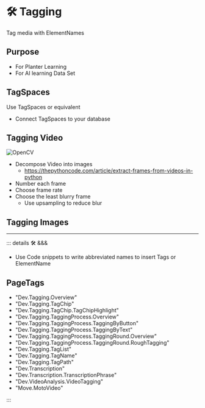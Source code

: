 
# 🛠 Tagging

Tag media with ElementNames

## Purpose

- For Planter Learning
- For AI learning Data Set

## TagSpaces

Use TagSpaces or equivalent

- Connect TagSpaces to your database

## Tagging Video

![OpenCV](https://opencv.org/)

- Decompose Video into images
    - <https://thepythoncode.com/article/extract-frames-from-videos-in-python>
- Number each frame
- Choose frame rate
- Choose the least blurry frame
    - Use upsampling to reduce blur

## Tagging Images

---

<!-- =================================================== -->
<!-- =================================================== -->
<!-- =================================================== -->
<!-- =================================================== -->
<!-- =================================================== -->
::: details 🛠 <dev>&&&</dev>



- Use Code snippets to write abbreviated names to insert Tags or ElementName




<h2>PageTags</h2>

- "Dev.Tagging.Overview"
- "Dev.Tagging.TagChip"
- "Dev.Tagging.TagChip.TagChipHighlight"
- "Dev.Tagging.TaggingProcess.Overview"
- "Dev.Tagging.TaggingProcess.TaggingByButton"
- "Dev.Tagging.TaggingProcess.TaggingByText"
- "Dev.Tagging.TaggingProcess.TaggingRound.Overview"
- "Dev.Tagging.TaggingProcess.TaggingRound.RoughTagging"
- "Dev.Tagging.TagList"
- "Dev.Tagging.TagName"
- "Dev.Tagging.TagPath"
- "Dev.Transcription"
- "Dev.Transcription.TranscriptionPhrase"
- "Dev.VideoAnalysis.VideoTagging"
- "Move.MotoVideo"

:::
